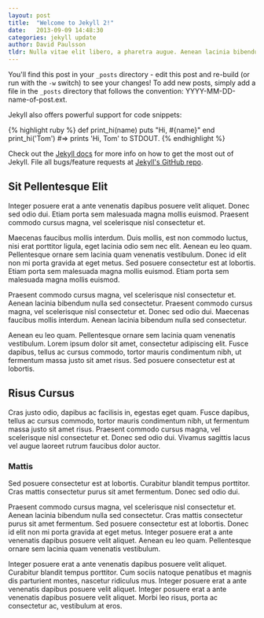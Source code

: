 ```yaml
---
layout: post
title:  "Welcome to Jekyll 2!"
date:   2013-09-09 14:48:30
categories: jekyll update
author: David Paulsson
tldr: Nulla vitae elit libero, a pharetra augue. Aenean lacinia bibendum nulla sed consectetur.
---
```


You'll find this post in your `_posts` directory - edit this post and re-build (or run with the `-w` switch) to see your changes!
To add new posts, simply add a file in the `_posts` directory that follows the convention: YYYY-MM-DD-name-of-post.ext.

Jekyll also offers powerful support for code snippets:

{% highlight ruby %}
def print_hi(name)
  puts "Hi, #{name}"
end
print_hi('Tom')
#=> prints 'Hi, Tom' to STDOUT.
{% endhighlight %}

Check out the [Jekyll docs][jekyll] for more info on how to get the most out of Jekyll. File all bugs/feature requests at [Jekyll's GitHub repo][jekyll-gh].

[jekyll-gh]: https://github.com/mojombo/jekyll
[jekyll]:    http://jekyllrb.com

## Sit Pellentesque Elit

Integer posuere erat a ante venenatis dapibus posuere velit aliquet. Donec sed odio dui. Etiam porta sem malesuada magna mollis euismod. Praesent commodo cursus magna, vel scelerisque nisl consectetur et.

Maecenas faucibus mollis interdum. Duis mollis, est non commodo luctus, nisi erat porttitor ligula, eget lacinia odio sem nec elit. Aenean eu leo quam. Pellentesque ornare sem lacinia quam venenatis vestibulum. Donec id elit non mi porta gravida at eget metus. Sed posuere consectetur est at lobortis. Etiam porta sem malesuada magna mollis euismod. Etiam porta sem malesuada magna mollis euismod.

Praesent commodo cursus magna, vel scelerisque nisl consectetur et. Aenean lacinia bibendum nulla sed consectetur. Praesent commodo cursus magna, vel scelerisque nisl consectetur et. Donec sed odio dui. Maecenas faucibus mollis interdum. Aenean lacinia bibendum nulla sed consectetur.

Aenean eu leo quam. Pellentesque ornare sem lacinia quam venenatis vestibulum. Lorem ipsum dolor sit amet, consectetur adipiscing elit. Fusce dapibus, tellus ac cursus commodo, tortor mauris condimentum nibh, ut fermentum massa justo sit amet risus. Sed posuere consectetur est at lobortis.

## Risus Cursus

Cras justo odio, dapibus ac facilisis in, egestas eget quam. Fusce dapibus, tellus ac cursus commodo, tortor mauris condimentum nibh, ut fermentum massa justo sit amet risus. Praesent commodo cursus magna, vel scelerisque nisl consectetur et. Donec sed odio dui. Vivamus sagittis lacus vel augue laoreet rutrum faucibus dolor auctor.

### Mattis

Sed posuere consectetur est at lobortis. Curabitur blandit tempus porttitor. Cras mattis consectetur purus sit amet fermentum. Donec sed odio dui.

Praesent commodo cursus magna, vel scelerisque nisl consectetur et. Aenean lacinia bibendum nulla sed consectetur. Cras mattis consectetur purus sit amet fermentum. Sed posuere consectetur est at lobortis. Donec id elit non mi porta gravida at eget metus. Integer posuere erat a ante venenatis dapibus posuere velit aliquet. Aenean eu leo quam. Pellentesque ornare sem lacinia quam venenatis vestibulum.

Integer posuere erat a ante venenatis dapibus posuere velit aliquet. Curabitur blandit tempus porttitor. Cum sociis natoque penatibus et magnis dis parturient montes, nascetur ridiculus mus. Integer posuere erat a ante venenatis dapibus posuere velit aliquet. Integer posuere erat a ante venenatis dapibus posuere velit aliquet. Morbi leo risus, porta ac consectetur ac, vestibulum at eros.